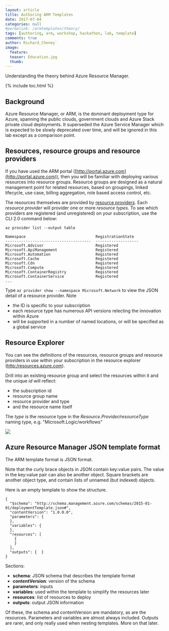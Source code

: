 ```yaml
---
layout: article
title: Authoring ARM Templates
date: 2017-07-04
categories: null
#permalink: /armtemplates/theory/
tags: [authoring, arm, workshop, hackathon, lab, template]
comments: true
author: Richard_Cheney`
image:
  feature: 
  teaser: Education.jpg
  thumb: 
---
```

Understanding the theory behind Azure Resource Manager.


{% include toc.html %}

## Background

Azure Resource Manager, or ARM, is the dominant deployment type for Azure, spanning the public clouds, government clouds and Azure Stack private cloud deployments.  It superseded the Azure Service Manager which is expected to be slowly deprecated over time, and will be ignored in this lab except as a comparison point. 

## Resources, resource groups and resource providers

If you have used the ARM portal ([http://portal.azure.com](http://portal.azure.com)), then you will be familiar with deploying various resources into resource groups.  Resource groups are designed as a natural management point for related resources, based on groupings, linked lifecycle, use case, billing aggregation, role based access control, etc.

The resources themselves are provided by [resource providers](https://docs.microsoft.com/en-us/azure/azure-resource-manager/resource-group-overview#resource-providers).  Each *resource provider* will provider one or more *resource types*. To see which providers are registered (and unregistered) on your subscription, use the CLI 2.0 command below: 
```
az provider list --output table

Namespace                               RegistrationState
--------------------------------------  -------------------
Microsoft.Advisor                       Registered
Microsoft.ApiManagement                 Registered
Microsoft.Automation                    Registered
Microsoft.Cache                         Registered
Microsoft.Cdn                           Registered
Microsoft.Compute                       Registered
Microsoft.ContainerRegistry             Registered
Microsoft.ContainerService              Registered
...
``` 

Type ```az provider show --namespace Microsoft.Network``` to view the JSON detail of a resource provider.  Note 
* the ID is specific to your subscription
* each resource type has numerous API versions relecting the innovation within Azure
* will be supported in a number of named locations, or will be specified as a global service

## Resource Explorer

You can see the definitions of the resources, resource groups and resource providers in use within your subscription in the resource explorer ([http:/resources.azure.com](http:/resources.azure.com)).  

Drill into an existing resource group and select the resources within it and the unique *id* will reflect:
* the subscription id
* resource group name
* resource provider and type 
* and the resource name itself

The *type* is the resource type in the *Resource.Provider/resourceType* naming type, e.g. "Microsoft.Logic/workflows"   
    
![](../images/armResourceExplorer.png)

## Azure Resource Manager JSON template format

The ARM template format is JSON format. 

Note that the curly brace objects in JSON contain key:value pairs.  The value in the key:value pair can also be another object.  Square brackets are another object type, and contain lists of unnamed (but indexed) objects.

Here is an empty template to show the structure.

```
{
  "$schema": "http://schema.management.azure.com/schemas/2015-01-01/deploymentTemplate.json#",
  "contentVersion": "1.0.0.0",
  "parameters": {
  },
  "variables": {
  },
  "resources": [
    {
    }
  ],
  "outputs": {  }
}
```

Sections:
* **schema**: JSON schema that describes the template format
* **contentVersion**: version of the schema 
* **parameters**: inputs
* **variables**: used within the template to simplify the resources later
* **resources**: list of resources to deploy
* **outputs**: output JSON information


Of these, the schema and contentVersion are mandatory, as are the resources.  Parameters and variables are almost always included. Outputs are rarer, and only really used when nesting templates.  More on that later.  




